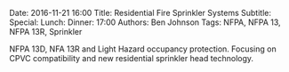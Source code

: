 Date: 2016-11-21 16:00
Title: Residential Fire Sprinkler Systems
Subtitle: 
Special: 
Lunch:
Dinner: 17:00
Authors: Ben Johnson
Tags: NFPA, NFPA 13, NFPA 13R, Sprinkler

NFPA 13D, NFA 13R and Light Hazard occupancy protection. Focusing on CPVC compatibility and new residential sprinkler head technology.
